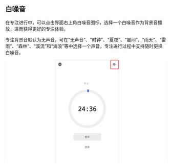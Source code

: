 ## 白噪音

在专注进行中，可以点击界面右上角白噪音图标，选择一个白噪音作为背景音播放，进而获得更好的专注体验。

专注背景音默认为无声音，可在“无声音”、“时钟”、“夏夜”、“晨间”、“雨天”、“雷雨”、“森林”、“溪流”和“海浪”等中选择一个声音，专注进行过程中支持随时更换白噪音。

![](../../images/android/94.png)
